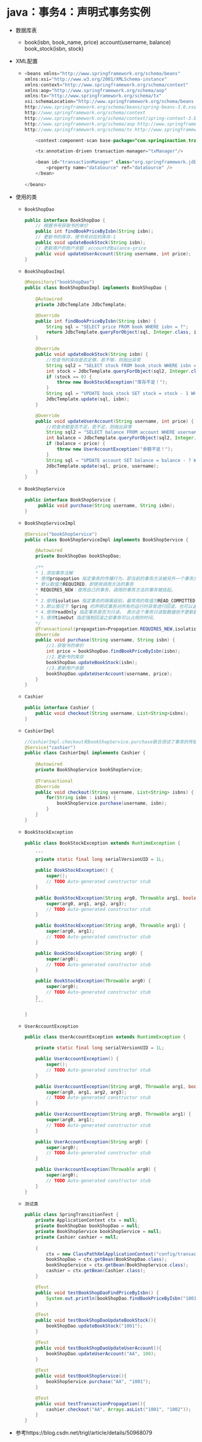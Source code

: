 # java：事务4：声明式事务实例

* 数据库表 

  * book(isbn, book_name, price) 
    account(username, balance) 
    book_stock(isbn, stock)

  

* XML配置

  * ```java
    <beans xmlns="http://www.springframework.org/schema/beans"
    xmlns:xsi="http://www.w3.org/2001/XMLSchema-instance"
    xmlns:context="http://www.springframework.org/schema/context"
    xmlns:aop="http://www.springframework.org/schema/aop"
    xmlns:tx="http://www.springframework.org/schema/tx"
    xsi:schemaLocation="http://www.springframework.org/schema/beans
    http://www.springframework.org/schema/beans/spring-beans-3.0.xsd
    http://www.springframework.org/schema/context
    http://www.springframework.org/schema/context/spring-context-3.0.xsd
    http://www.springframework.org/schema/aop http://www.springframework.org/schema/aop/spring-aop-2.5.xsd
    http://www.springframework.org/schema/tx http://www.springframework.org/schema/tx/spring-tx-2.5.xsd"><import resource="applicationContext-db.xml" />
    
    	<context:component-scan base-package="com.springinaction.transaction"></context:component-scan>
    
    	<tx:annotation-driven transaction-manager="txManager"/>
    
    	<bean id="transactionManager" class="org.springframework.jdbc.datasource.DataSourceTransactionManager">
        	<property name="dataSource" ref="dataSource" />
    	</bean>
        
    </beans>
    ```

    

* 使用的类 

  * ```java
    BookShopDao
    
    public interface BookShopDao {
        // 根据书号获取书的单价
        public int findBookPriceByIsbn(String isbn);
        // 更新书的库存，使书号对应的库存-1
        public void updateBookStock(String isbn);
        // 更新用户的账户余额：account的balance-price
        public void updateUserAccount(String username, int price);
    }
    ```

  * ```java
    BookShopDaoImpl
    
    @Repository("bookShopDao")
    public class BookShopDaoImpl implements BookShopDao {
        
    	@Autowired
    	private JdbcTemplate JdbcTemplate;
    
    	@Override
    	public int findBookPriceByIsbn(String isbn) {
            String sql = "SELECT price FROM book WHERE isbn = ?";
            return JdbcTemplate.queryForObject(sql, Integer.class, isbn);
    	}
    
    	@Override
    	public void updateBookStock(String isbn) {
        	//检查书的库存是否足够，若不够，则抛出异常
        	String sql2 = "SELECT stock FROM book_stock WHERE isbn = ?";
        	int stock = JdbcTemplate.queryForObject(sql2, Integer.class, isbn);
        	if (stock == 0) {
            	throw new BookStockException("库存不足！");
        	}
        	String sql = "UPDATE book_stock SET stock = stock - 1 WHERE isbn = ?";
        	JdbcTemplate.update(sql, isbn);
    	}
    
    	@Override
    	public void updateUserAccount(String username, int price) {
        	//检查余额是否不足，若不足，则抛出异常
        	String sql2 = "SELECT balance FROM account WHERE username = ?";
            int balance = JdbcTemplate.queryForObject(sql2, Integer.class, username);
        	if (balance < price) {
            	throw new UserAccountException("余额不足！");
        	}       
        	String sql = "UPDATE account SET balance = balance - ? WHERE username = ?";
        	JdbcTemplate.update(sql, price, username);
    	}
    }
    ```

  * ```java
    BookShopService
    
    public interface BookShopService {
         public void purchase(String username, String isbn);
    }
    ```

  * ```java
    BookShopServiceImpl
    
    @Service("bookShopService")
    public class BookShopServiceImpl implements BookShopService {
    
        @Autowired
    	private BookShopDao bookShopDao;
        
        /**
     	* 1.添加事务注解
     	* 使用propagation 指定事务的传播行为，即当前的事务方法被另外一个事务方法调用时如何使用事务。
     	* 默认取值为REQUIRED，即使用调用方法的事务
     	* REQUIRES_NEW：使用自己的事务，调用的事务方法的事务被挂起。
     	*
     	* 2.使用isolation 指定事务的隔离级别，最常用的取值为READ_COMMITTED
     	* 3.默认情况下 Spring 的声明式事务对所有的运行时异常进行回滚，也可以通过对应的属性进行设置。通常情况下，默认值即可。
     	* 4.使用readOnly 指定事务是否为只读。 表示这个事务只读取数据但不更新数据，这样可以帮助数据库引擎优化事务。若真的是一个只读取数据库值得方法，应设置readOnly=true
     	* 5.使用timeOut 指定强制回滚之前事务可以占用的时间。
     	*/
    	@Transactional(propagation=Propagation.REQUIRES_NEW,isolation=Isolation.READ_COMMITTED,noRollbackFor={UserAccountException.class},readOnly=true, timeout=3)
    	@Override
    	public void purchase(String username, String isbn) {
        	//1.获取书的单价
        	int price = bookShopDao.findBookPriceByIsbn(isbn);
        	//2.更新书的库存
        	bookShopDao.updateBookStock(isbn);
        	//3.更新用户余额
        	bookShopDao.updateUserAccount(username, price);
    	}
    }
    ```

  * ```java
    Cashier
    
    public interface Cashier {
        public void checkout(String username, List<String>isbns);
    }
    ```

  * ```java
    CashierImpl
    
    //CashierImpl.checkout和bookShopService.purchase联合测试了事务的传播行为
    @Service("cashier")
    public class CashierImpl implements Cashier {
        
        @Autowired
        private BookShopService bookShopService;
        
        @Transactional
    	@Override
    	public void checkout(String username, List<String> isbns) {
        	for(String isbn : isbns) {
            	bookShopService.purchase(username, isbn);
        	}
    	}
    }
    ```

  * ~~~java
    BookStockException
    
    public class BookStockException extends RuntimeException {
    
    	```
    	private static final long serialVersionUID = 1L;
    
    	public BookStockException() {
        	super();
        	// TODO Auto-generated constructor stub
    	}
    
    	public BookStockException(String arg0, Throwable arg1, boolean arg2,boolean arg3) {
        	super(arg0, arg1, arg2, arg3);
        	// TODO Auto-generated constructor stub
    	}
    
    	public BookStockException(String arg0, Throwable arg1) {
        	super(arg0, arg1);
        	// TODO Auto-generated constructor stub
    	}
    
    	public BookStockException(String arg0) {
        	super(arg0);
        	// TODO Auto-generated constructor stub
    	}
    
    	public BookStockException(Throwable arg0) {
        	super(arg0);
        	// TODO Auto-generated constructor stub
    	}
    	```
    
    }
    ~~~

  * ```java
    UserAccountException
    
    public class UserAccountException extends RuntimeException {
    
    	private static final long serialVersionUID = 1L;
    
    	public UserAccountException() {
        	super();
        	// TODO Auto-generated constructor stub
    	}
    
    	public UserAccountException(String arg0, Throwable arg1, boolean arg2,boolean arg3) {
        	super(arg0, arg1, arg2, arg3);
        	// TODO Auto-generated constructor stub
    	}
    
    	public UserAccountException(String arg0, Throwable arg1) {
        	super(arg0, arg1);
        	// TODO Auto-generated constructor stub
    	}
    
    	public UserAccountException(String arg0) {
        	super(arg0);
        	// TODO Auto-generated constructor stub
    	}
    
    	public UserAccountException(Throwable arg0) {
        	super(arg0);
        	// TODO Auto-generated constructor stub
    	}
    }
    ```

  * ```java
    测试类
    
    public class SpringTransitionTest {
    	private ApplicationContext ctx = null;
    	private BookShopDao bookShopDao = null;
    	private BookShopService bookShopService = null;
    	private Cashier cashier = null;
    	
    	{
        	ctx = new ClassPathXmlApplicationContext("config/transaction.xml");
        	bookShopDao = ctx.getBean(BookShopDao.class);
        	bookShopService = ctx.getBean(BookShopService.class);
        	cashier = ctx.getBean(Cashier.class);
    	}
    
    	@Test
    	public void testBookShopDaoFindPriceByIsbn() {
        	System.out.println(bookShopDao.findBookPriceByIsbn("1001"));
    	}
    
    	@Test
    	public void testBookShopDaoUpdateBookStock(){
        	bookShopDao.updateBookStock("1001");
    	}
    
    	@Test
    	public void testBookShopDaoUpdateUserAccount(){
        	bookShopDao.updateUserAccount("AA", 100);
    	}
    	
    	@Test
    	public void testBookShopService(){
        	bookShopService.purchase("AA", "1001");
    	}
    
    	@Test
    	public void testTransactionPropagation(){
        	cashier.checkout("AA", Arrays.asList("1001", "1002"));
    	}
    }
    ```

    

* 参考https://blog.csdn.net/trigl/article/details/50968079